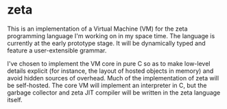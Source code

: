 zeta
====

This is an implementation of a Virtual Machine (VM) for the zeta programming language
I'm working on in my space time. The language is currently at the early prototype stage.
It will be dynamically typed and feature a user-extensible grammar.

I've chosen to implement the VM core in pure C so as to make low-level details explicit
(for instance, the layout of hosted objects in memory) and avoid hidden sources of
overhead. Much of the implementation of zeta will be self-hosted. The core VM will
implement an interpreter in C, but the garbage collector and zeta JIT compiler will
be written in the zeta language itself.
